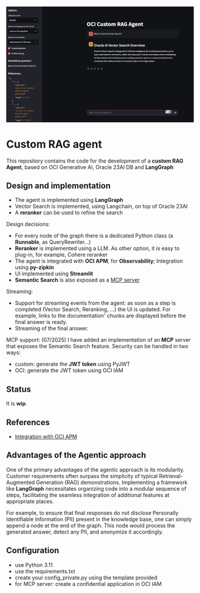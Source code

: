 ![UI](images/ui_image.png)

# Custom RAG agent
This repository contains the code for the development of a **custom RAG Agent**, based on OCI Generative AI, Oracle 23AI DB and **LangGraph**

## Design and implementation
* The agent is implemented using **LangGraph**
* Vector Search is implemented, using Langchain, on top of Oracle 23AI
* A **reranker** can be used to refine the search

Design decisions:
* For every node of the graph there is a dedicated Python class (a **Runnable**, as QueryRewriter...)
* **Reranker** is implemented using a LLM. As other option, it is easy to plug-in, for example, Cohere reranker
* The agent is integrated with **OCI APM**, for **Observability**; Integration using **py-zipkin**
* UI implemented using **Streamlit**
* **Semantic Search** is also exposed as a [MCP server](./mcp_semantic_search_with_iam.py) 

Streaming:
* Support for streaming events from the agent: as soon as a step is completed (Vector Search, Reranking, ...) the UI is updated.
For example, links to the documentation' chunks are displayed before the final answer is ready.
* Streaming of the final answer.

MCP support:
(07/2025) I have added an implementation of an **MCP** server that exposes the Semantic Search feature.
Security can be handled in two ways:
* custom: generate the **JWT token** using PyJWT
* OCI: generate the JWT token using OCI IAM

## Status
It is **wip**.

## References
* [Integration with OCI APM](https://luigi-saetta.medium.com/enhancing-observability-in-rag-solutions-with-oracle-cloud-6f93b2675f40)

## Advantages of the Agentic approach
One of the primary advantages of the agentic approach is its modularity. 
Customer requirements often surpass the simplicity of typical Retrieval-Augmented Generation (RAG) demonstrations. Implementing a framework like **LangGraph** necessitates organizing code into a modular sequence of steps, facilitating the seamless integration of additional features at appropriate places.​

For example, to ensure that final responses do not disclose Personally Identifiable Information (PII) present in the knowledge base, one can simply append a node at the end of the graph. This node would process the generated answer, detect any PII, and anonymize it accordingly.

## Configuration
* use Python 3.11
* use the requirements.txt
* create your config_private.py using the template provided
* for MCP server: create a confidential application in OCI IAM

